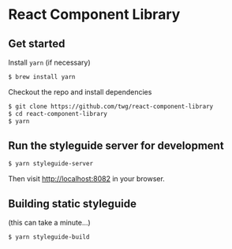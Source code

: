 # React Component Library

## Get started

Install `yarn` (if necessary)

```bash
$ brew install yarn
```

Checkout the repo and install dependencies

```bash
$ git clone https://github.com/twg/react-component-library
$ cd react-component-library
$ yarn
```

## Run the styleguide server for development

```bash
$ yarn styleguide-server
```

Then visit [http://localhost:8082](http://localhost:8082) in your browser.

## Building static styleguide

(this can take a minute...)

```bash
$ yarn styleguide-build
```
